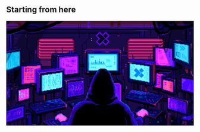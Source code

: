 ## Starting from here

![Cover](https://github.com/XI-X-IX/XI-X-IX/blob/main/77caa32884d735d439ade45ba37feaf2.gif)



<!--
**XI-X-IX/XI-X-IX** is a ✨ _special_ ✨ repository because its `README.md` (this file) appears on your GitHub profile.

Here are some ideas to get you started:

- 🔭 I’m currently working on ...
- 🌱 I’m currently learning ...
- 👯 I’m looking to collaborate on ...
- 🤔 I’m looking for help with ...
- 💬 Ask me about ...
- 📫 How to reach me: ...
- 😄 Pronouns: ...
- ⚡ Fun fact: ...
-->
